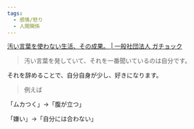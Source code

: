 ```yaml
---
tags:
  - 感情/怒り
  - 人間関係
---
```

[汚い言葉を使わない生活、その成果。 | 一般社団法人 ガチョック](https://gachok.toyama.jp/oyakudachi/kitanaikotoba)
>汚い言葉を発していて、それを一番聞いているのは自分です。

それを辞めることで、自分自身が少し、好きになります。

>例えば

「ムカつく」→「腹が立つ」

「嫌い」→「自分には合わない」

